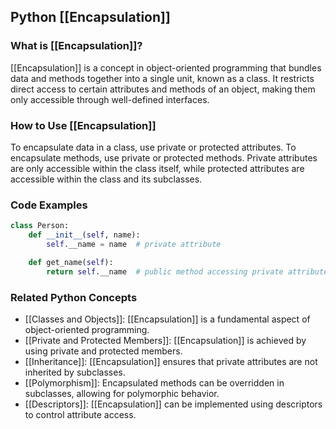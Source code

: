 ## Python [[Encapsulation]]

### What is [[Encapsulation]]?
[[Encapsulation]] is a concept in object-oriented programming that bundles data and methods together into a single unit, known as a class. It restricts direct access to certain attributes and methods of an object, making them only accessible through well-defined interfaces.

### How to Use [[Encapsulation]]
To encapsulate data in a class, use private or protected attributes. To encapsulate methods, use private or protected methods. Private attributes are only accessible within the class itself, while protected attributes are accessible within the class and its subclasses.

### Code Examples
```python
class Person:
    def __init__(self, name):
        self.__name = name  # private attribute

    def get_name(self):
        return self.__name  # public method accessing private attribute
```

### Related Python Concepts
- [[Classes and Objects]]: [[Encapsulation]] is a fundamental aspect of object-oriented programming.
- [[Private and Protected Members]]: [[Encapsulation]] is achieved by using private and protected members.
- [[Inheritance]]: [[Encapsulation]] ensures that private attributes are not inherited by subclasses.
- [[Polymorphism]]: Encapsulated methods can be overridden in subclasses, allowing for polymorphic behavior.
- [[Descriptors]]: [[Encapsulation]] can be implemented using descriptors to control attribute access.